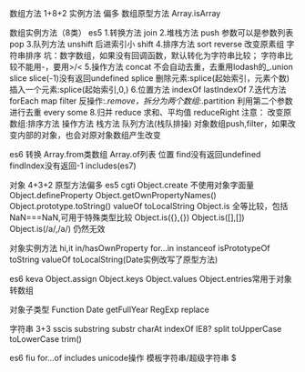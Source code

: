数组方法 1+8+2 实例方法 偏多
数组原型方法
Array.isArray

数组实例方法（8类）
es5
1.转换方法
join
2.堆栈方法
push 参数可以是参数列表
pop
3.队列方法
unshift 后进索引小
shift
4.排序方法
sort reverse
改变原素组
字符串排序
坑：数字数组，如果没有回调函数，默认转化为字符串比较；
    字符串比较不能用-，要用>/<
5.操作方法
concat 不会自动去重，去重用lodash的_.union
slice slice(-1)没有返回undefined
splice  删除元素:splice(起始索引，元素个数)
        插入一个元素:splice(起始索引,0,)
6.位置方法
indexOf lastIndexOf
7.迭代方法
forEach
map
filter 反操作:_.remove，拆分为两个数组:_.partition 利用第二个参数进行去重
every some
8.归并
reduce 求和、平均值
reduceRight
注意：
改变原数组:排序方法 操作方法 栈方法 队列方法(栈队排操)
对象数组push,filter，如果改变内部的对象，也会对原对象数组产生改变

es6
转换 Array.from类数组 Array.of列表
位置 find没有返回undefined findIndex没有返回-1 includes(es7)



对象 4+3+2 原型方法偏多
es5 cgti
Object.create 不使用对象字面量 Object.defineProperty
Object.getOwnPropertyNames()
Object.prototype.toString() valueOf toLocalString
Object.is 全等比较，包括NaN===NaN,可用于特殊类型比较
          Object.is({},{})  Object.is([],[]) Object.is(/a/,/a/) 仍然无效


对象实例方法 hi,it
in/hasOwnProperty for...in
instanceof isPrototypeOf
toString valueOf toLocalString(Date实例改写了原型方法)


es6 keva
Object.assign
Object.keys Object.values Object.entries常用于对象转数组

对象子类型
Function
Date  getFullYear
RegExp replace


字符串 3+3 sscis
substring substr charAt
indexOf IE8?
split
toUpperCase toLowerCase trim()

es6 fiu
for...of
includes
unicode操作
模板字符串/超级字符串 $